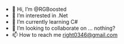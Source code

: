 - 👋 Hi, I’m @RGBoosted
- 👀 I’m interested in .Net
- 🌱 I’m currently learning C#
- 💞️ I’m looking to collaborate on ... nothing?
- 📫 How to reach me right0346@gmail.com

<!---
RGBoosted/RGBoosted is a ✨ special ✨ repository because its `README.md` (this file) appears on your GitHub profile.
You can click the Preview link to take a look at your changes.
--->
